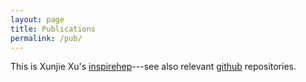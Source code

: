 ```yaml
---
layout: page
title: Publications
permalink: /pub/
---
```



This is Xunjie Xu's [inspirehep](http://inspirehep.net/search?p=exactauthor%3AXun.Jie.Xu.1&sf=earliestdate)---see also relevant [github](https://github.com/xunjiexu) repositories. 
